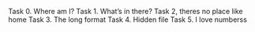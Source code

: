 Task 0. Where am I?
Task 1. What’s in there?
Task 2, theres no place like home
Task 3. The long format
Task 4. Hidden file
Task 5. I love numberss
